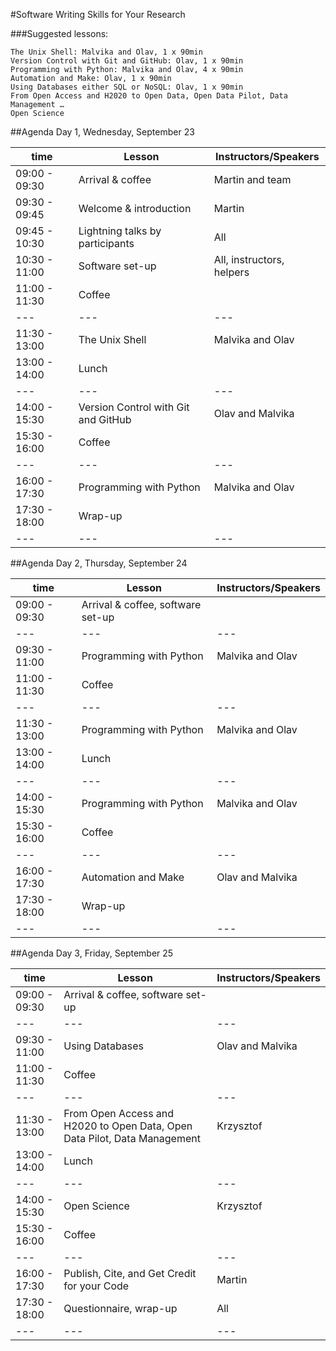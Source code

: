 #Software Writing Skills for Your Research

###Suggested lessons:

    The Unix Shell: Malvika and Olav, 1 x 90min
    Version Control with Git and GitHub: Olav, 1 x 90min
    Programming with Python: Malvika and Olav, 4 x 90min 
    Automation and Make: Olav, 1 x 90min
    Using Databases either SQL or NoSQL: Olav, 1 x 90min
    From Open Access and H2020 to Open Data, Open Data Pilot, Data Management …
    Open Science

##Agenda Day 1, Wednesday, September 23

time|Lesson|Instructors/Speakers
--- | --- | ---
09:00 - 09:30|Arrival & coffee|Martin and team
09:30 - 09:45|Welcome & introduction|Martin
09:45 - 10:30|Lightning talks by participants|All
10:30 - 11:00|Software set-up|All, instructors, helpers
11:00 - 11:30|Coffee|
---|---|---
11:30 - 13:00|The Unix Shell|Malvika and Olav
13:00 - 14:00|Lunch
---|---|---
14:00 - 15:30|Version Control with Git and GitHub|Olav and Malvika
15:30 - 16:00|Coffee
---|---|---
16:00 - 17:30|Programming with Python|Malvika and Olav
17:30 - 18:00|Wrap-up
---|---|---

##Agenda Day 2, Thursday, September 24

time|Lesson|Instructors/Speakers
--- | --- | ---
09:00 - 09:30|Arrival & coffee, software set-up|
---|---|---
09:30 - 11:00|Programming with Python|Malvika and Olav
11:00 - 11:30|Coffee|
---|---|---
11:30 - 13:00|Programming with Python|Malvika and Olav
13:00 - 14:00|Lunch|
---|---|---
14:00 - 15:30|Programming with Python|Malvika and Olav
15:30 - 16:00|Coffee|
---|---|---
16:00 - 17:30|Automation and Make|Olav and Malvika
17:30 - 18:00|Wrap-up
---|---|---

##Agenda Day 3, Friday, September 25

time|Lesson|Instructors/Speakers
--- | --- | ---
09:00 - 09:30|Arrival & coffee, software set-up|
--- | --- | ---
09:30 - 11:00|Using Databases|Olav and Malvika
11:00 - 11:30|Coffee|
--- | --- | ---
11:30 - 13:00|From Open Access and H2020 to Open Data, Open Data Pilot, Data Management|Krzysztof
13:00 - 14:00|Lunch|
--- | --- | ---
14:00 - 15:30|Open Science|Krzysztof
15:30 - 16:00|Coffee
--- | --- | ---
16:00 - 17:30|Publish, Cite, and Get Credit for your Code|Martin
17:30 - 18:00|Questionnaire, wrap-up|All
--- | --- | ---
